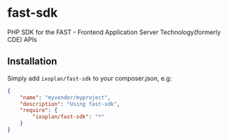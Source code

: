 # fast-sdk
PHP SDK for the FAST - Frontend Application Server Technology(formerly CDE) APIs

## Installation

Simply add `ixoplan/fast-sdk` to your composer.json, e.g:

```json
{
    "name": "myvendor/myproject",
    "description": "Using fast-sdk",
    "require": {
        "ixoplan/fast-sdk": "*"
    }
}
```